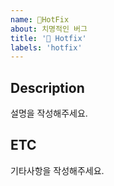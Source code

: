 ```yaml
---
name: 🐛HotFix
about: 치명적인 버그
title: '🐛 Hotfix'
labels: 'hotfix'
---
```


## Description
설명을 작성해주세요.

## ETC
기타사항을 작성해주세요.